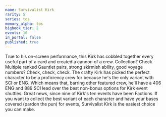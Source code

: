 ```yaml
---
name: Survivalist Kirk
rarity: 5
series: tos
memory_alpha: tos
bigbook_tier: 2
events: 10
in_portal: false
published: true
---
```


True to his on-screen performance, this Kirk has cobbled together every useful part of a card and created a cannon of a crew. Collection? Check. Multiple ranked Gauntlet pairs, strong skirmish ability, good voyage numbers? Check, check, check. The crafty Kirk has picked the perfect character to be a proficiency crew for because he's the only variant with SCI or ENG. Which means that, barring other featured crew, he'll have a 406 ENG and 889 SCI lead over the best non-bonus options for Kirk event shuttles. Great news, since nine of Kirk's ten events have been Factions. If you want to collect the best variant of each character and have your bases covered (pardon the pun) for events, Survivalist Kirk is the easiest choice you can make.
